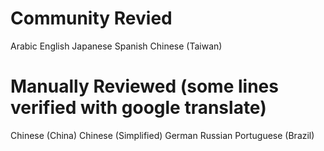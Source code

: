 # Community Revied

Arabic
English
Japanese
Spanish
Chinese (Taiwan)

# Manually Reviewed (some lines verified with google translate)

Chinese (China)
Chinese (Simplified)
German
Russian
Portuguese (Brazil)
